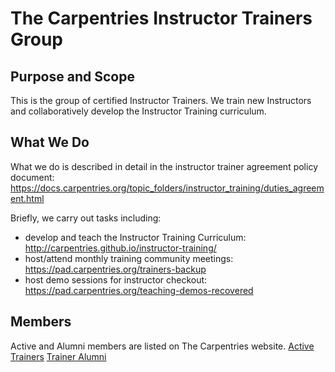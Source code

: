 # The Carpentries Instructor Trainers Group

## Purpose and Scope

This is the group of certified Instructor Trainers. We train new Instructors and collaboratively develop the Instructor Training curriculum.

## What We Do
What we do is described in detail in the instructor trainer agreement policy document: https://docs.carpentries.org/topic_folders/instructor_training/duties_agreement.html

Briefly, we carry out tasks including:
- develop and teach the Instructor Training Curriculum: http://carpentries.github.io/instructor-training/
- host/attend monthly training community meetings: https://pad.carpentries.org/trainers-backup
- host demo sessions for instructor checkout: https://pad.carpentries.org/teaching-demos-recovered

## Members
Active and Alumni members are listed on The Carpentries website.
[Active Trainers](https://carpentries.org/trainers/)
[Trainer Alumni](https://carpentries.org/trainer_alumni/)
